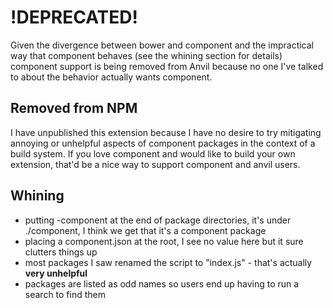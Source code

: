 # !DEPRECATED!

Given the divergence between bower and component and the impractical way that component behaves (see the whining section for details) component support is being removed from Anvil because no one I've talked to about the behavior actually wants component.

## Removed from NPM
I have unpublished this extension because I have no desire to try mitigating annoying or unhelpful aspects of component packages in the context of a build system. If you love component and would like to build your own extension, that'd be a nice way to support component and anvil users.

## Whining
  * putting -component at the end of package directories, it's under ./component, I think we get that it's a component package
  * placing a component.json at the root, I see no value here but it sure clutters things up
  * most packages I saw renamed the script to "index.js" - that's actually **very unhelpful**
  * packages are listed as odd names so users end up having to run a search to find them